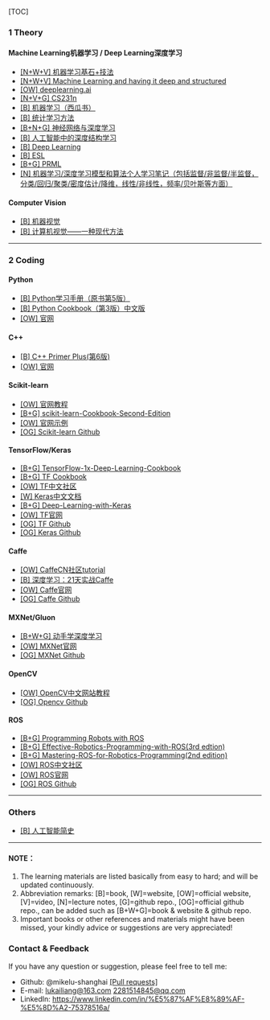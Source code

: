 [TOC]

### 1 Theory



#### Machine Learning机器学习 / Deep Learning深度学习

- [[N+W+V] 机器学习基石+技法](https://www.csie.ntu.edu.tw/~htlin/course/)
- [[N+W+V] Machine Learning and having it deep and structured](http://speech.ee.ntu.edu.tw/~tlkagk/courses.html)
- [[OW] deeplearning.ai](https://www.deeplearning.ai/)
- [[N+V+G] CS231n](https://www.bilibili.com/video/av13260183?from=search&seid=9185704134897312758)
- [[B] 机器学习（西瓜书）](http://product.dangdang.com/1307749688.html)
- [[B] 统计学习方法](http://product.dangdang.com/27866785.html)
- [[B+N+G] 神经网络与深度学习](https://nndl.github.io/)
- [[B] 人工智能中的深度结构学习](http://product.dangdang.com/25125879.html)
- [[B] Deep Learning](http://product.dangdang.com/25111382.html)
- [[B] ESL](http://product.dangdang.com/23601299.html)
- [[B+G] PRML](https://github.com/ctgk/PRML)
- <u>[N] 机器学习/深度学习模型和算法个人学习笔记（包括监督/非监督/半监督，分类/回归/聚类/密度估计/降维，线性/非线性，频率/贝叶斯等方面）</u>



#### Computer Vision

- [[B] 机器视觉](http://product.dangdang.com/23532752.html)
- [[B] 计算机视觉——一种现代方法](http://product.dangdang.com/25122659.html)



---

### 2 Coding

#### Python

- [[B] Python学习手册（原书第5版）](http://product.dangdang.com/25576578.html)
- [[B] Python Cookbook（第3版）中文版](http://product.dangdang.com/23690527.html)
- [[OW] 官网](https://wiki.python.org/moin/BeginnersGuide)

#### C++

- [[B] C++ Primer Plus(第6版)](http://product.dangdang.com/22783504.html)
- [[OW] 官网](http://www.cplusplus.com/)

#### Scikit-learn

- [[OW] 官网教程](https://scikit-learn.org/stable/tutorial/index.html)
- [[B+G] scikit-learn-Cookbook-Second-Edition](https://github.com/PacktPublishing/scikit-learn-Cookbook-Second-Edition)
- [[OW] 官网示例](https://scikit-learn.org/stable/auto_examples/index.html)
- [[OG] Scikit-learn Github](https://github.com/scikit-learn/scikit-learn)

#### TensorFlow/Keras

- [[B+G] TensorFlow-1x-Deep-Learning-Cookbook](https://github.com/PacktPublishing/TensorFlow-1x-Deep-Learning-Cookbook)
- [[B+G] TF Cookbook](https://github.com/nfmcclure/tensorflow_cookbook)
- [[OW] TF中文社区](https://tensorflow.google.cn/)
- [[W] Keras中文文档](https://keras.io/zh/)
- [[B+G] Deep-Learning-with-Keras](https://github.com/PacktPublishing/Deep-Learning-with-Keras)
- [[OW] TF官网](https://tensorflow.google.cn/)
- [[OG] TF Github](https://github.com/tensorflow/tensorflow)
- [[OG] Keras Github](https://github.com/keras-team/keras)

#### Caffe

- [[OW] CaffeCN社区tutorial](http://caffecn.cn/?/page/tutorial)
- [[B] 深度学习：21天实战Caffe](http://product.dangdang.com/23993317.html)
- [[OW] Caffe官网](http://caffe.berkeleyvision.org/)
- [[OG] Caffe Github](https://github.com/BVLC/caffe)

#### MXNet/Gluon

- [[B+W+G] 动手学深度学习](https://zh.d2l.ai/)
- [[OW] MXNet官网](http://mxnet.incubator.apache.org/)
- [[OG] MXNet Github](https://github.com/apache/incubator-mxnet)

#### OpenCV

- [[OW] OpenCV中文网站教程](http://www.opencv.org.cn/opencvdoc/2.3.2/html/doc/tutorials/tutorials.html)
- [[OG] Opencv Github](https://github.com/opencv/opencv)

#### ROS

- [[B+G] Programming Robots with ROS](http://product.dangdang.com/27637524.html)
- [[B+G] Effective-Robotics-Programming-with-ROS(3rd edtion)](https://github.com/PacktPublishing/Effective-Robotics-Programming-with-ROS)
- [[B+G] Mastering-ROS-for-Robotics-Programming(2nd edition)](https://github.com/PacktPublishing/Mastering-ROS-for-Robotics-Programming-Second-Edition)
- [[OW] ROS中文社区](http://wiki.ros.org/cn/community)
- [[OW] ROS官网](http://www.ros.org/)
- [[OG] ROS Github](https://github.com/ros/ros)



---

### Others

- [[B] 人工智能简史](http://www.opencv.org.cn/)



---

#### NOTE：

1. The learning materials are listed basically from easy to hard; and will be updated continuously.
2. Abbreviation remarks: [B]=book, [W]=website, [OW]=official website, [V]=video,  [N]=lecture notes, [G]=github repo., [OG]=official github repo., can be added such as  [B+W+G]=book & website & github repo.
3. Important books or other references and materials might have been missed, your kindly advice or suggestions are very appreciated!


### Contact & Feedback

If you have any question or suggestion, please feel free to tell me:

- Github: @mikelu-shanghai [[Pull requests]](https://github.com/terminator2084/ME2AI-Summary/pulls)
- E-mail: lukailiang@163.com   2281514845@qq.com
- LinkedIn: https://www.linkedin.com/in/%E5%87%AF%E8%89%AF-%E5%8D%A2-75378516a/

